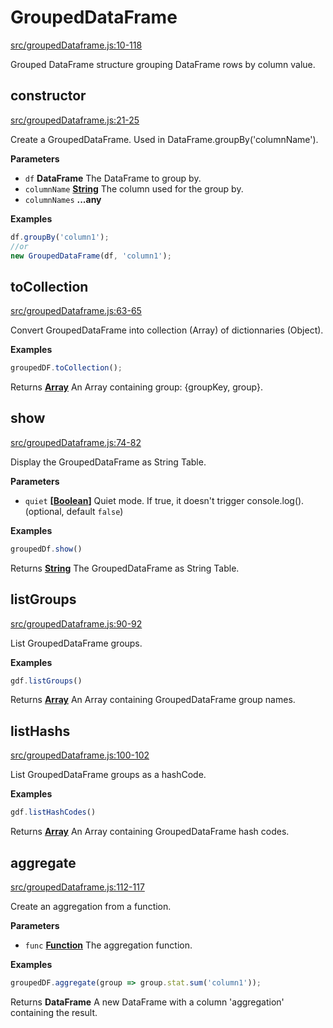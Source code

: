 <!-- Generated by documentation.js. Update this documentation by updating the source code. -->

# GroupedDataFrame

[src/groupedDataframe.js:10-118](https://github.com/Gmousse/dataframe-js/blob/c52165fc0dec43d8269c4a3f13368b409cc7b360/src/groupedDataframe.js#L10-L118 "Source code on GitHub")

Grouped DataFrame structure grouping DataFrame rows by column value.

## constructor

[src/groupedDataframe.js:21-25](https://github.com/Gmousse/dataframe-js/blob/c52165fc0dec43d8269c4a3f13368b409cc7b360/src/groupedDataframe.js#L21-L25 "Source code on GitHub")

Create a GroupedDataFrame. Used in DataFrame.groupBy('columnName').

**Parameters**

-   `df` **DataFrame** The DataFrame to group by.
-   `columnName` **[String](https://developer.mozilla.org/en-US/docs/Web/JavaScript/Reference/Global_Objects/String)** The column used for the group by.
-   `columnNames` **...any** 

**Examples**

```javascript
df.groupBy('column1');
//or
new GroupedDataFrame(df, 'column1');
```

## toCollection

[src/groupedDataframe.js:63-65](https://github.com/Gmousse/dataframe-js/blob/c52165fc0dec43d8269c4a3f13368b409cc7b360/src/groupedDataframe.js#L63-L65 "Source code on GitHub")

Convert GroupedDataFrame into collection (Array) of dictionnaries (Object).

**Examples**

```javascript
groupedDF.toCollection();
```

Returns **[Array](https://developer.mozilla.org/en-US/docs/Web/JavaScript/Reference/Global_Objects/Array)** An Array containing group: {groupKey, group}.

## show

[src/groupedDataframe.js:74-82](https://github.com/Gmousse/dataframe-js/blob/c52165fc0dec43d8269c4a3f13368b409cc7b360/src/groupedDataframe.js#L74-L82 "Source code on GitHub")

Display the GroupedDataFrame as String Table.

**Parameters**

-   `quiet` **\[[Boolean](https://developer.mozilla.org/en-US/docs/Web/JavaScript/Reference/Global_Objects/Boolean)]** Quiet mode. If true, it doesn't trigger console.log(). (optional, default `false`)

**Examples**

```javascript
groupedDf.show()
```

Returns **[String](https://developer.mozilla.org/en-US/docs/Web/JavaScript/Reference/Global_Objects/String)** The GroupedDataFrame as String Table.

## listGroups

[src/groupedDataframe.js:90-92](https://github.com/Gmousse/dataframe-js/blob/c52165fc0dec43d8269c4a3f13368b409cc7b360/src/groupedDataframe.js#L90-L92 "Source code on GitHub")

List GroupedDataFrame groups.

**Examples**

```javascript
gdf.listGroups()
```

Returns **[Array](https://developer.mozilla.org/en-US/docs/Web/JavaScript/Reference/Global_Objects/Array)** An Array containing GroupedDataFrame group names.

## listHashs

[src/groupedDataframe.js:100-102](https://github.com/Gmousse/dataframe-js/blob/c52165fc0dec43d8269c4a3f13368b409cc7b360/src/groupedDataframe.js#L100-L102 "Source code on GitHub")

List GroupedDataFrame groups as a hashCode.

**Examples**

```javascript
gdf.listHashCodes()
```

Returns **[Array](https://developer.mozilla.org/en-US/docs/Web/JavaScript/Reference/Global_Objects/Array)** An Array containing GroupedDataFrame hash codes.

## aggregate

[src/groupedDataframe.js:112-117](https://github.com/Gmousse/dataframe-js/blob/c52165fc0dec43d8269c4a3f13368b409cc7b360/src/groupedDataframe.js#L112-L117 "Source code on GitHub")

Create an aggregation from a function.

**Parameters**

-   `func` **[Function](https://developer.mozilla.org/en-US/docs/Web/JavaScript/Reference/Statements/function)** The aggregation function.

**Examples**

```javascript
groupedDF.aggregate(group => group.stat.sum('column1'));
```

Returns **DataFrame** A new DataFrame with a column 'aggregation' containing the result.
